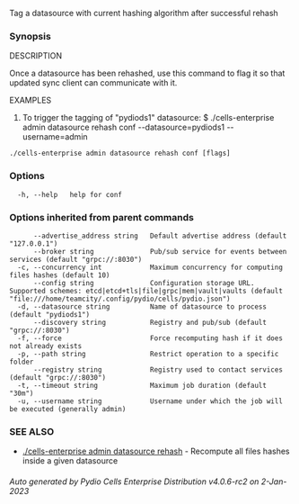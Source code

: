Tag a datasource with current hashing algorithm after successful rehash

### Synopsis


DESCRIPTION

  Once a datasource has been rehashed, use this command to flag it so that updated sync client can communicate with it.

EXAMPLES

  1. To trigger the tagging of "pydiods1" datasource:
  $ ./cells-enterprise admin datasource rehash conf --datasource=pydiods1 --username=admin



```
./cells-enterprise admin datasource rehash conf [flags]
```

### Options

```
  -h, --help   help for conf
```

### Options inherited from parent commands

```
      --advertise_address string   Default advertise address (default "127.0.0.1")
      --broker string              Pub/sub service for events between services (default "grpc://:8030")
  -c, --concurrency int            Maximum concurrency for computing files hashes (default 10)
      --config string              Configuration storage URL. Supported schemes: etcd|etcd+tls|file|grpc|mem|vault|vaults (default "file:///home/teamcity/.config/pydio/cells/pydio.json")
  -d, --datasource string          Name of datasource to process (default "pydiods1")
      --discovery string           Registry and pub/sub (default "grpc://:8030")
  -f, --force                      Force recomputing hash if it does not already exists
  -p, --path string                Restrict operation to a specific folder
      --registry string            Registry used to contact services (default "grpc://:8030")
  -t, --timeout string             Maximum job duration (default "30m")
  -u, --username string            Username under which the job will be executed (generally admin)
```

### SEE ALSO

* [./cells-enterprise admin datasource rehash](./cells-enterprise-admin-datasource-rehash)	 - Recompute all files hashes inside a given datasource

###### Auto generated by Pydio Cells Enterprise Distribution v4.0.6-rc2 on 2-Jan-2023
